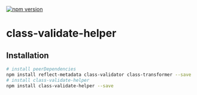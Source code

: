 
[![npm version](https://badge.fury.io/js/class-validate-helper.svg)](https://www.npmjs.com/package/class-validate-helper)

# class-validate-helper

## Installation

```sh
# install peerDependencies
npm install reflect-metadata class-validator class-transformer --save
# install class-validate-helper
npm install class-validate-helper --save
```
